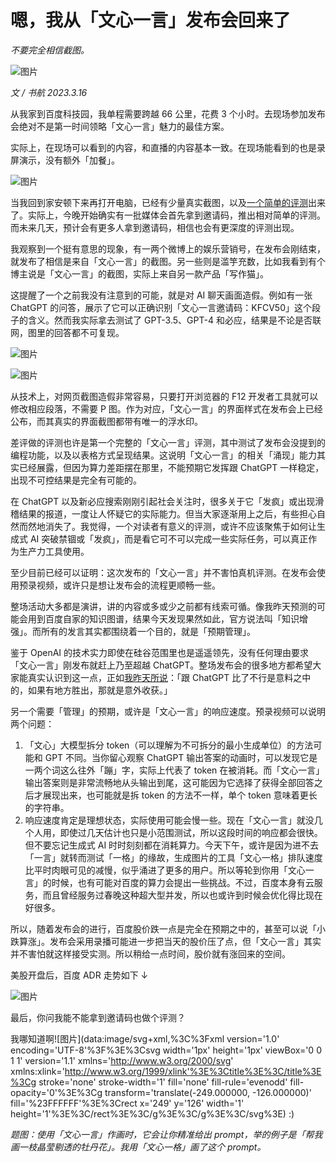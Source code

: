 # 嗯，我从「文心一言」发布会回来了

*不要完全相信截图。*

![图片](https://lishuhang.me/img/2023/03/0316-00.png)

*文 / 书航 2023.3.16*

从我家到百度科技园，我单程需要跨越 66 公里，花费 3 个小时。去现场参加发布会绝对不是第一时间领略「文心一言」魅力的最佳方案。

实际上，在现场可以看到的内容，和直播的内容基本一致。在现场能看到的也是录屏演示，没有额外「加餐」。

![图片](https://lishuhang.me/img/2023/03/0316-01.jpg)

当我回到家安顿下来再打开电脑，已经有少量真实截图，以及[一个简单的评测](https://mp.weixin.qq.com/s?__biz=Mzg5NzUyODA5OA==&mid=2247497390&idx=1&sn=66e87ba320a96d5fa6323909318245d9&scene=21#wechat_redirect)出来了。实际上，今晚开始确实有一批媒体会首先拿到邀请码，推出相对简单的评测。而未来几天，预计会有更多人拿到邀请码，相信也会有更深度的评测出现。

我观察到一个挺有意思的现象，有一两个微博上的娱乐营销号，在发布会刚结束，就发布了相信是来自「文心一言」的截图。另一些则是滥竽充数，比如我看到有个博主说是「文心一言」的截图，实际上来自另一款产品「写作猫」。

这提醒了一个之前我没有注意到的可能，就是对 AI 聊天画面造假。例如有一张 ChatGPT 的问答，展示了它可以正确识别「文心一言邀请码：KFCV50」这个段子的含义。然而我实际拿去测试了 GPT-3.5、GPT-4 和必应，结果是不论是否联网，图里的回答都不可复现。

![图片](https://lishuhang.me/img/2023/03/0316-02.jpg)

![图片](https://lishuhang.me/img/2023/03/0316-03.jpg)

从技术上，对网页截图造假非常容易，只要打开浏览器的 F12 开发者工具就可以修改相应段落，不需要 P 图。作为对应，「文心一言」的界面样式在发布会上已经公布，而其真实的界面截图都带有唯一的浮水印。

差评做的评测也许是第一个完整的「文心一言」评测，其中测试了发布会没提到的编程功能，以及以表格方式呈现结果。这说明「文心一言」的相关「涌现」能力其实已经展露，但因为算力差距摆在那里，不能预期它发挥跟 ChatGPT 一样稳定，出现不可控结果是完全有可能的。

在 ChatGPT 以及新必应搜索刚刚引起社会关注时，很多关于它「发疯」或出现滑稽结果的报道，一度让人怀疑它的实际能力。但当大家逐渐用上之后，有些担心自然而然地消失了。我觉得，一个对读者有意义的评测，或许不应该聚焦于如何让生成式 AI 突破禁锢或「发疯」，而是看它可不可以完成一些实际任务，可以真正作为生产力工具使用。

至少目前已经可以证明：这次发布的「文心一言」并不害怕真机评测。在发布会使用预录视频，或许只是想让发布会的流程更顺畅一些。

整场活动大多都是演讲，讲的内容或多或少之前都有线索可循。像我昨天预测的可能会用到百度自家的知识图谱，结果今天发现果然如此，官方说法叫「知识增强」。而所有的发言其实都围绕着一个目的，就是「预期管理」。

鉴于 OpenAI 的技术实力即使在硅谷范围里也是遥遥领先，没有任何理由要求「文心一言」刚发布就赶上乃至超越 ChatGPT。整场发布会的很多地方都希望大家能真实认识到这一点，正如[我昨天所说](http://mp.weixin.qq.com/s?__biz=MjM5Mjg1ODIxMQ==&mid=2650663093&idx=1&sn=a63a80db38dedd014b6067ee0c1effd2&chksm=be96a1b989e128afc3165c8b1569fa020406dc6190083a1e5bd1864426f1a7b31768485a9468&scene=21#wechat_redirect)：「跟 ChatGPT 比了不行是意料之中的，如果有地方胜出，那就是意外收获。」

另一个需要「管理」的预期，或许是「文心一言」的响应速度。预录视频可以说明两个问题：

1. 「文心」大模型拆分 token（可以理解为不可拆分的最小生成单位）的方法可能和 GPT 不同。当你留心观察 ChatGPT 输出答案的动画时，可以发现它是一两个词这么往外「蹦」字，实际上代表了 token 在被消耗。而「文心一言」输出答案则是非常流畅地从头输出到尾，这可能因为它选择了获得全部回答之后才展现出来，也可能就是拆 token 的方法不一样，单个 token 意味着更长的字符串。
2. 响应速度肯定是理想状态，实际使用可能会慢一些。现在「文心一言」就没几个人用，即使过几天估计也只是小范围测试，所以这段时间的响应都会很快。但不要忘记生成式 AI 时时刻刻都在消耗算力。今天下午，或许是因为进不去「一言」就转而测试「一格」的缘故，生成图片的工具「文心一格」排队速度比平时肉眼可见的减慢，似乎涌进了更多的用户。所以等轮到你用「文心一言」的时候，也有可能对百度的算力会提出一些挑战。不过，百度本身有云服务，而且曾经服务过春晚这种超大型并发，所以也或许到时候会优化得比现在好很多。

所以，随着发布会的进行，百度股价跌一点是完全在预期之中的，甚至可以说「小跌算涨」。发布会采用录播可能进一步把当天的股价压了点，但「文心一言」其实并不害怕就这样接受实测。所以稍给一点时间，股价就有涨回来的空间。

美股开盘后，百度 ADR 走势如下 ↓

![图片](https://lishuhang.me/img/2023/03/0316-04.jpg)

最后，你问我能不能拿到邀请码也做个评测？

我哪知道啊![图片](data:image/svg+xml,%3C%3Fxml version='1.0' encoding='UTF-8'%3F%3E%3Csvg width='1px' height='1px' viewBox='0 0 1 1' version='1.1' xmlns='http://www.w3.org/2000/svg' xmlns:xlink='http://www.w3.org/1999/xlink'%3E%3Ctitle%3E%3C/title%3E%3Cg stroke='none' stroke-width='1' fill='none' fill-rule='evenodd' fill-opacity='0'%3E%3Cg transform='translate(-249.000000, -126.000000)' fill='%23FFFFFF'%3E%3Crect x='249' y='126' width='1' height='1'%3E%3C/rect%3E%3C/g%3E%3C/g%3E%3C/svg%3E) :)

*题图：使用「文心一言」作画时，它会让你精准给出 prompt，举的例子是「帮我画一枝晶莹剔透的牡丹花」。我用「文心一格」画了这个 prompt。*